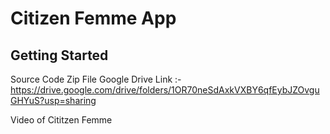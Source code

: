 # Citizen Femme App


## Getting Started
Source Code Zip File
Google Drive Link :- https://drive.google.com/drive/folders/1OR70neSdAxkVXBY6qfEybJZOvguGHYuS?usp=sharing

Video of Cititzen Femme

